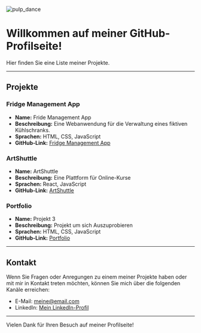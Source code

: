 ![pulp_dance](https://github.com/MartinDrus/MartinDrus/assets/106072182/acabfd11-18ef-4bb2-bf2c-fb4d3a5a05f1)

# Willkommen auf meiner GitHub-Profilseite! 
Hier finden Sie eine Liste meiner Projekte.

---

## Projekte


### Fridge Management App

- **Name:** Fride Management App
- **Beschreibung:** Eine Webanwendung für die Verwaltung eines fiktiven Kühlschranks.
- **Sprachen:** HTML, CSS, JavaScript
- **GitHub-Link:** [Fridge Management App](https://martindrus.github.io/Fridge-Management-App/)

### ArtShuttle

- **Name:** ArtShuttle
- **Beschreibung:** Eine Plattform für Online-Kurse
- **Sprachen:** React, JavaScript
- **GitHub-Link:** [ArtShuttle](https://frontend-red-nine.vercel.app/)


### Portfolio

- **Name:** Projekt 3
- **Beschreibung:** Projekt um sich Auszuprobieren 
- **Sprachen:** HTML, CSS, JavaScript
- **GitHub-Link:** [Portfolio]([https://github.com/meinprojekt3](https://portfolio-project-three-tau.vercel.app/))

---

## Kontakt

Wenn Sie Fragen oder Anregungen zu einem meiner Projekte haben oder mit mir in Kontakt treten möchten, können Sie mich über die folgenden Kanäle erreichen:

- E-Mail: [meine@email.com](mailto:mail@martindrus.de)
- LinkedIn: [Mein LinkedIn-Profil](www.linkedin.com/in/martin-drus)

---

Vielen Dank für Ihren Besuch auf meiner Profilseite!
